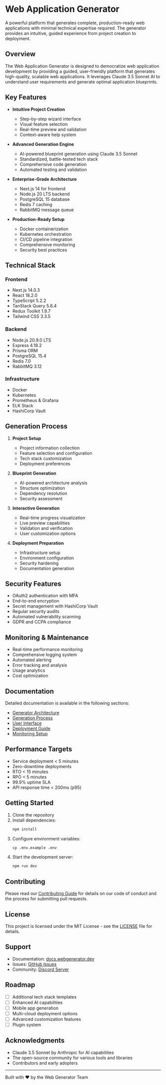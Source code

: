 # Web Application Generator

A powerful platform that generates complete, production-ready web applications with minimal technical expertise required. The generator provides an intuitive, guided experience from project creation to deployment.

## Overview

The Web Application Generator is designed to democratize web application development by providing a guided, user-friendly platform that generates high-quality, scalable web applications. It leverages Claude 3.5 Sonnet AI to understand user requirements and generate optimal application blueprints.

## Key Features

- **Intuitive Project Creation**
  - Step-by-step wizard interface
  - Visual feature selection
  - Real-time preview and validation
  - Context-aware help system

- **Advanced Generation Engine**
  - AI-powered blueprint generation using Claude 3.5 Sonnet
  - Standardized, battle-tested tech stack
  - Comprehensive code generation
  - Automated testing and validation

- **Enterprise-Grade Architecture**
  - Next.js 14 for frontend
  - Node.js 20 LTS backend
  - PostgreSQL 15 database
  - Redis 7 caching
  - RabbitMQ message queue

- **Production-Ready Setup**
  - Docker containerization
  - Kubernetes orchestration
  - CI/CD pipeline integration
  - Comprehensive monitoring
  - Security best practices

## Technical Stack

### Frontend
- Next.js 14.0.3
- React 18.2.0
- TypeScript 5.2.2
- TanStack Query 5.8.4
- Redux Toolkit 1.9.7
- Tailwind CSS 3.3.5

### Backend
- Node.js 20.9.0 LTS
- Express 4.18.2
- Prisma ORM
- PostgreSQL 15.4
- Redis 7.0
- RabbitMQ 3.12

### Infrastructure
- Docker
- Kubernetes
- Prometheus & Grafana
- ELK Stack
- HashiCorp Vault

## Generation Process

1. **Project Setup**
   - Project information collection
   - Feature selection and configuration
   - Tech stack customization
   - Deployment preferences

2. **Blueprint Generation**
   - AI-powered architecture analysis
   - Structure optimization
   - Dependency resolution
   - Security assessment

3. **Interactive Generation**
   - Real-time progress visualization
   - Live preview capabilities
   - Validation and verification
   - User customization options

4. **Deployment Preparation**
   - Infrastructure setup
   - Environment configuration
   - Security hardening
   - Documentation generation

## Security Features

- OAuth2 authentication with MFA
- End-to-end encryption
- Secret management with HashiCorp Vault
- Regular security audits
- Automated vulnerability scanning
- GDPR and CCPA compliance

## Monitoring & Maintenance

- Real-time performance monitoring
- Comprehensive logging system
- Automated alerting
- Error tracking and analysis
- Usage analytics
- Cost optimization

## Documentation

Detailed documentation is available in the following sections:

- [Generator Architecture](specs/generator/ARCHITECTURE.md)
- [Generation Process](specs/generator/PROCESS.md)
- [User Interface](specs/generator/INTERFACE.md)
- [Deployment Guide](specs/generator/DEPLOYMENT.md)
- [Monitoring Setup](specs/generator/MONITORING.md)

## Performance Targets

- Service deployment < 5 minutes
- Zero-downtime deployments
- RTO < 15 minutes
- RPO < 5 minutes
- 99.9% uptime SLA
- API response time < 200ms (p95)

## Getting Started

1. Clone the repository
2. Install dependencies:
   ```bash
   npm install
   ```
3. Configure environment variables:
   ```bash
   cp .env.example .env
   ```
4. Start the development server:
   ```bash
   npm run dev
   ```

## Contributing

Please read our [Contributing Guide](CONTRIBUTING.md) for details on our code of conduct and the process for submitting pull requests.

## License

This project is licensed under the MIT License - see the [LICENSE](LICENSE) file for details.

## Support

- Documentation: [docs.webgenerator.dev](https://docs.webgenerator.dev)
- Issues: [GitHub Issues](https://github.com/yourusername/web-generator/issues)
- Community: [Discord Server](https://discord.gg/webgenerator)

## Roadmap

- [ ] Additional tech stack templates
- [ ] Enhanced AI capabilities
- [ ] Mobile app generation
- [ ] Multi-cloud deployment options
- [ ] Advanced customization features
- [ ] Plugin system

## Acknowledgments

- Claude 3.5 Sonnet by Anthropic for AI capabilities
- The open-source community for various tools and libraries
- Contributors and early adopters

---

Built with ❤️ by the Web Generator Team





